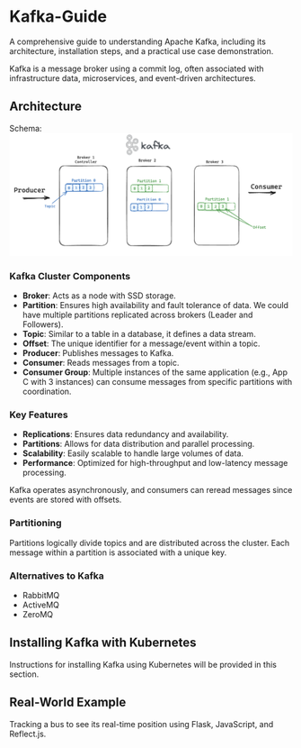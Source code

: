 # Kafka-Guide

A comprehensive guide to understanding Apache Kafka, including its architecture, installation steps, and a practical use case demonstration.

Kafka is a message broker using a commit log, often associated with infrastructure data, microservices, and event-driven architectures.

## Architecture

Schema: ![Kafka Architecture](images/kafka-architecture.png)

### Kafka Cluster Components

- **Broker**: Acts as a node with SSD storage.
- **Partition**: Ensures high availability and fault tolerance of data. We could have multiple partitions replicated across brokers (Leader and Followers).
- **Topic**: Similar to a table in a database, it defines a data stream.
- **Offset**: The unique identifier for a message/event within a topic.
- **Producer**: Publishes messages to Kafka.
- **Consumer**: Reads messages from a topic.
- **Consumer Group**: Multiple instances of the same application (e.g., App C with 3 instances) can consume messages from specific partitions with coordination.

### Key Features

- **Replications**: Ensures data redundancy and availability.
- **Partitions**: Allows for data distribution and parallel processing.
- **Scalability**: Easily scalable to handle large volumes of data.
- **Performance**: Optimized for high-throughput and low-latency message processing.

Kafka operates asynchronously, and consumers can reread messages since events are stored with offsets.

### Partitioning

Partitions logically divide topics and are distributed across the cluster. Each message within a partition is associated with a unique key.

### Alternatives to Kafka

- RabbitMQ
- ActiveMQ
- ZeroMQ

## Installing Kafka with Kubernetes

Instructions for installing Kafka using Kubernetes will be provided in this section.

## Real-World Example

Tracking a bus to see its real-time position using Flask, JavaScript, and Reflect.js.

